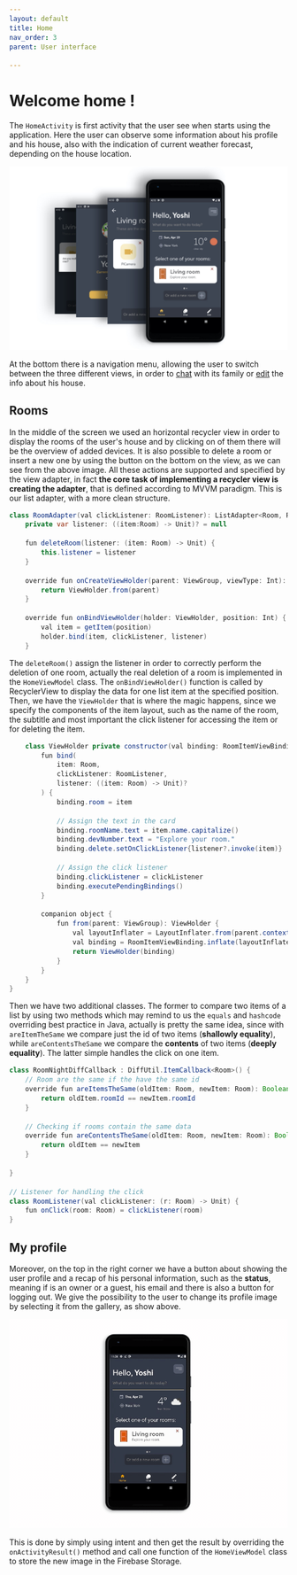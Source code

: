 ```yaml
---
layout: default
title: Home
nav_order: 3
parent: User interface

---
```

#  Welcome home !
The ```HomeActivity``` is first activity that the user see when starts using the application. Here the user can observe some information about his profile and his house, also with the indication of current weather forecast, depending on the house location.

![Home](../images/home.jpeg)

At the bottom there is a navigation menu, allowing the user to switch between the three different views, in order to [chat](https://sergiopicca.github.io/smartPi-app/pages/ui-chat.html) with its family or [edit](https://sergiopicca.github.io/smartPi-app/pages/ui-edit.html) the info about his house.

##  Rooms 

In the middle of the screen we used an horizontal recycler view in order to display the rooms of the user's house and by clicking on of them there will be the overview of added devices. It is also possible to delete a room or insert a new one by using the button on the bottom on the view, as we can see from the above image. All these actions are supported and specified by the view adapter, in fact **the core task of implementing a recycler view is creating the adapter**, that is defined according to MVVM paradigm. This is our list adapter, with a more clean structure.

```java
class RoomAdapter(val clickListener: RoomListener): ListAdapter<Room, RoomAdapter.ViewHolder>(RoomNightDiffCallback()) {
    private var listener: ((item:Room) -> Unit)? = null

    fun deleteRoom(listener: (item: Room) -> Unit) {
        this.listener = listener
    }

    override fun onCreateViewHolder(parent: ViewGroup, viewType: Int): ViewHolder {
        return ViewHolder.from(parent)
    }

    override fun onBindViewHolder(holder: ViewHolder, position: Int) {
        val item = getItem(position)
        holder.bind(item, clickListener, listener)
    }
```

The ```deleteRoom()``` assign the listener in order to correctly perform the deletion of one room, actually the real deletion of a room is implemented in the ```HomeViewModel```  class. The ```onBindViewHolder()``` function is called by RecyclerView to display the data for one list item at the specified position. Then, we have the ```ViewHolder``` that is where the magic happens, since we specify the components of the item layout, such as the name of the room, the subtitle and most important the click listener for accessing the item or for deleting the item.

```java
    class ViewHolder private constructor(val binding: RoomItemViewBinding) : RecyclerView.ViewHolder(binding.root){
        fun bind(
            item: Room,
            clickListener: RoomListener,
            listener: ((item: Room) -> Unit)?
        ) {
            binding.room = item

            // Assign the text in the card
            binding.roomName.text = item.name.capitalize()
            binding.devNumber.text = "Explore your room."
            binding.delete.setOnClickListener{listener?.invoke(item)}

            // Assign the click listener
            binding.clickListener = clickListener
            binding.executePendingBindings()
        }

        companion object {
            fun from(parent: ViewGroup): ViewHolder {
                val layoutInflater = LayoutInflater.from(parent.context)
                val binding = RoomItemViewBinding.inflate(layoutInflater, parent, false)
                return ViewHolder(binding)
            }
        }
    }
}

```
Then we have two additional classes. The former to compare two items of a list by using two methods which may remind to us the ```equals``` and ```hashcode``` overriding best practice in Java, actually is pretty the same idea, since with ```areItemTheSame``` we compare just the id of two items (**shallowly equality**), while ```areContentsTheSame``` we compare the **contents** of two items (**deeply equality**). The latter simple handles the click on one item.

```java
class RoomNightDiffCallback : DiffUtil.ItemCallback<Room>() {
    // Room are the same if the have the same id
    override fun areItemsTheSame(oldItem: Room, newItem: Room): Boolean {
        return oldItem.roomId == newItem.roomId
    }

    // Checking if rooms contain the same data
    override fun areContentsTheSame(oldItem: Room, newItem: Room): Boolean {
        return oldItem == newItem
    }

}

// Listener for handling the click
class RoomListener(val clickListener: (r: Room) -> Unit) {
    fun onClick(room: Room) = clickListener(room)
}
```

##  My profile

Moreover, on the top in the right corner we have a button about showing the user profile and a recap of his personal information, such as the **status**, meaning if is an owner or a guest, his email and there is also a button for logging out. We give the possibility to the user to change its profile image by selecting it from the gallery, as show above.

![Profile](../images/changePic.gif)

This is done by simply using intent and then get the result by overriding the ```onActivityResult()``` method and call one function of the ```HomeViewModel``` class to store the new image in the Firebase Storage.
